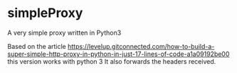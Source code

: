 # simpleProxy
A very simple proxy written in Python3

Based on the article https://levelup.gitconnected.com/how-to-build-a-super-simple-http-proxy-in-python-in-just-17-lines-of-code-a1a09192be00 this version works with python 3
It also forwards the headers received.
